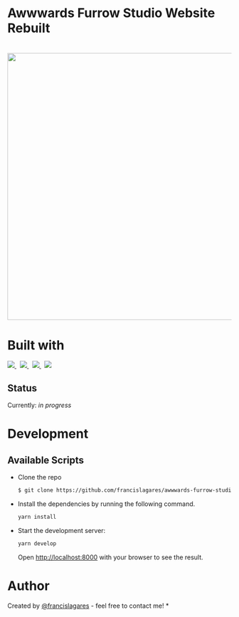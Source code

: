 # Awwwards Furrow Studio Website Rebuilt

<h1 align="center">
  <img src="./.github/images/screenshot.gif" width="600"/>
</h1>


# Built with

<p>
  <a href='https://www.gatsbyjs.com/'>
		<img src='https://img.shields.io/badge/gatsby-663399?&style=for-the-badge&logo=gatsby' />
	</a>
  &nbsp;
  <a href='https://www.typescriptlang.org/'>
    <img src="https://img.shields.io/badge/typescript-007ACC.svg?&style=for-the-badge&logo=typescript&logoColor=white" />
  </a>
  &nbsp;
   <a href='https://www.framer.com/api/'>
    <img src="https://img.shields.io/badge/framer-0055FF.svg?&style=for-the-badge&logo=framer&logoColor=white" />
  </a>
  &nbsp;
   <a href='https://styled-components.com/'>
    <img src="https://img.shields.io/badge/styled components-DB7093.svg?&style=for-the-badge&logo=styled-components&logoColor=white" />
  </a>  
</p>


## Status

Currently: _in progress_


# Development

## Available Scripts

- Clone the repo

  ```bash
  $ git clone https://github.com/francislagares/awwwards-furrow-studio.git
  ```

- Install the dependencies by running the following command.

  ```bash
  yarn install
  ```

- Start the development server:

  ```bash
  yarn develop
  ```

  Open [http://localhost:8000](http://localhost:8000) with your browser to see the
  result.



# Author

Created by [@francislagares](https://www.linkedin.com/in/francislagares/) - feel free to contact me!
* 